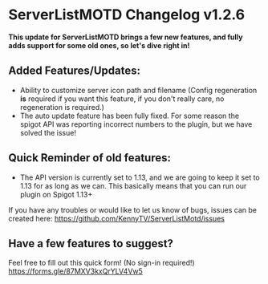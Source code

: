 # ServerListMOTD Changelog v1.2.6
**This update for ServerListMOTD brings a few new features, and fully adds support for some old ones, so let's dive right in!**

## Added Features/Updates:
- Ability to customize server icon path and filename (Config regeneration **is** required if you want this feature, if you don't really care, no regeneration is required.)
- The auto update feature has been fully fixed. For some reason the spigot API was reporting incorrect numbers to the plugin, but we have solved the issue!

## Quick Reminder of old features:
- The API version is currently set to 1.13, and we are going to keep it set to 1.13 for as long as we can. This basically means that you can run our plugin on Spigot 1.13+

If you have any troubles or would like to let us know of bugs, issues can be created here: https://github.com/KennyTV/ServerListMotd/issues

## Have a few features to suggest?
Feel free to fill out this quick form! (No sign-in required!)
https://forms.gle/87MXV3kxQrYLV4Vw5

